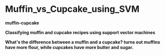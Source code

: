 # Muffin_vs_Cupcake_using_SVM
<b>muffin-cupcake<b>

Classifying muffin and cupcake recipes using support vector machines

What's the difference between a muffin and a cupcake? turns out muffins have more flour, while cupcakes have more butter and sugar.
